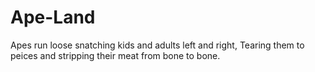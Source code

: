 # Ape-Land
Apes run loose snatching kids and adults left and right, Tearing them to peices and stripping their meat from bone to bone.
